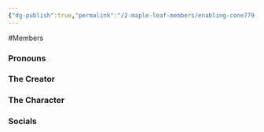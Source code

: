 ```yaml
---
{"dg-publish":true,"permalink":"/2-maple-leaf-members/enabling-cone779-ceci/","created":"2024-11-25T13:31:09.088-05:00"}
---
```


#Members 
### Pronouns 
### The Creator
### The Character
### Socials

